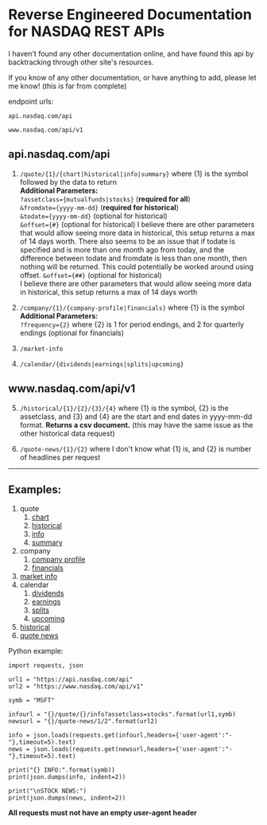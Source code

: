 # Reverse Engineered Documentation for NASDAQ REST APIs

I haven't found any other documentation online, and have found this api by backtracking through other site's resources.

If you know of any other documentation, or have anything to add, please let me know! (this is far from complete)


endpoint urls:

```api.nasdaq.com/api```

```www.nasdaq.com/api/v1```


## api.nasdaq.com/api

1. ```/quote/{1}/{chart|historical|info|summary}``` where {1} is the symbol followed by the data to return  
    **Additional Parameters:**  
    ```?assetclass={mutualfunds|stocks}``` (**required for all**)  
    ```&fromdate={yyyy-mm-dd}``` (**required for historical**)  
    ```&todate={yyyy-mm-dd}``` (optional for historical)  
    ```&offset={#}``` (optional for historical)
    I believe there are other parameters that would allow seeing more data in historical, this setup returns a max of 14 days worth. There also seems to be an issue that if todate is specified and is more than one month ago from today, and the difference between todate and fromdate is less than one month, then nothing will be returned. This could potentially be worked around using offset.
    ```&offset={##}``` (optional for historical)  
    I believe there are other parameters that would allow seeing more data in historical, this setup returns a max of 14 days worth

2. ```/company/{1}/{company-profile|financials}``` where {1} is the symbol  
    **Additional Parameters:**  
    ```?frequency={2}``` where {2} is 1 for period endings, and 2 for quarterly endings (optional for financials)

3. ```/market-info```

4. ```/calendar/{dividends|earnings|splits|upcoming}```


## ww<span>w.</span>nasdaq.com/api/v1

5. ```/historical/{1}/{2}/{3}/{4}``` where {1} is the symbol, {2} is the assetclass, and {3} and {4} are the start and end dates in yyyy-mm-dd format. **Returns a csv document.** (this may have the same issue as the other historical data request)

6. ```/quote-news/{1}/{2}``` where I don't know what {1} is, and {2} is number of headlines per request

---

## Examples:
1. quote  
    1. [chart](https://api.nasdaq.com/api/quote/MSFT/chart?assetclass=stocks)  
    2. [historical](https://api.nasdaq.com/api/quote/MSFT/historical?assetclass=stocks&fromdate=2020-10-15&offset=5)  
    3. [info](https://api.nasdaq.com/api/quote/MSFT/info?assetclass=stocks)  
    4. [summary](https://api.nasdaq.com/api/quote/MSFT/summary?assetclass=stocks)  
2. company  
    1. [company profile](https://api.nasdaq.com/api/company/MSFT/company-profile)  
    2. [financials](https://api.nasdaq.com/api/company/MSFT/financials?frequency=1)  
3. [market info](https://api.nasdaq.com/api/market-info)  
4. calendar  
    1. [dividends](https://api.nasdaq.com/api/calendar/dividends)  
    2. [earnings](https://api.nasdaq.com/api/calendar/earnings)  
    3. [splits](https://api.nasdaq.com/api/calendar/splits)  
    4. [upcoming](https://api.nasdaq.com/api/calendar/upcoming)  
5. [historical](https://www.nasdaq.com/api/v1/historical/MSFT/stocks/2020-10-15/2020-10-30)  
6. [quote news](https://www.nasdaq.com/api/v1/quote-news/1/5)  


Python example:
```
import requests, json

url1 = "https://api.nasdaq.com/api"
url2 = "https://www.nasdaq.com/api/v1"

symb = "MSFT"

infourl = "{}/quote/{}/info?assetclass=stocks".format(url1,symb)
newsurl = "{}/quote-news/1/2".format(url2)

info = json.loads(requests.get(infourl,headers={'user-agent':"-"},timeout=5).text)
news = json.loads(requests.get(newsurl,headers={'user-agent':"-"},timeout=5).text)

print("{} INFO:".format(symb))
print(json.dumps(info, indent=2))

print("\nSTOCK NEWS:")
print(json.dumps(news, indent=2))
```

**All requests must not have an empty user-agent header**
